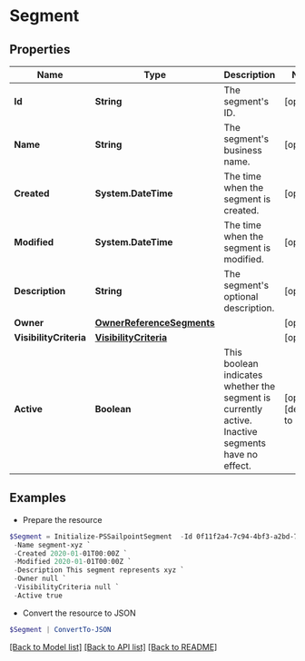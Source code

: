 # Segment
## Properties

Name | Type | Description | Notes
------------ | ------------- | ------------- | -------------
**Id** | **String** | The segment&#39;s ID. | [optional] 
**Name** | **String** | The segment&#39;s business name. | [optional] 
**Created** | **System.DateTime** | The time when the segment is created. | [optional] 
**Modified** | **System.DateTime** | The time when the segment is modified. | [optional] 
**Description** | **String** | The segment&#39;s optional description. | [optional] 
**Owner** | [**OwnerReferenceSegments**](OwnerReferenceSegments.md) |  | [optional] 
**VisibilityCriteria** | [**VisibilityCriteria**](VisibilityCriteria.md) |  | [optional] 
**Active** | **Boolean** | This boolean indicates whether the segment is currently active. Inactive segments have no effect. | [optional] [default to $false]

## Examples

- Prepare the resource
```powershell
$Segment = Initialize-PSSailpointSegment  -Id 0f11f2a4-7c94-4bf3-a2bd-742580fe3bde `
 -Name segment-xyz `
 -Created 2020-01-01T00:00Z `
 -Modified 2020-01-01T00:00Z `
 -Description This segment represents xyz `
 -Owner null `
 -VisibilityCriteria null `
 -Active true
```

- Convert the resource to JSON
```powershell
$Segment | ConvertTo-JSON
```

[[Back to Model list]](../README.md#documentation-for-models) [[Back to API list]](../README.md#documentation-for-api-endpoints) [[Back to README]](../README.md)


